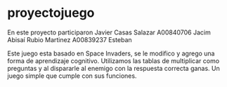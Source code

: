 # proyectojuego
En este proyecto participaron 
Javier Casas Salazar A00840706
Jacim Abisaí Rubio Martinez A00839237
Esteban

Este juego esta basado en Space Invaders, se le modifico y agrego una forma de aprendizaje cognitivo.
Utilizamos las tablas de multiplicar como preguntas y al dispararle al enemigo con la respuesta correcta ganas.
Un juego simple que cumple con sus funciones.
